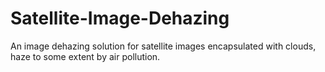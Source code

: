 # Satellite-Image-Dehazing
An image dehazing solution for satellite images encapsulated with clouds, haze to some extent by air pollution.
